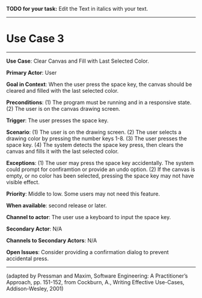 **TODO for your task:** Edit the Text in italics with your text.

<hr>

# Use Case 3

<hr>

**Use Case**: Clear Canvas and Fill with Last Selected Color.

**Primary Actor**: User

**Goal in Context**: When the user press the space key, the canvas should be cleared and filled with the last selected color.

**Preconditions**: (1) The program must be running and in a responsive state. (2) The user is on the canvas drawing screen.

**Trigger**: The user presses the space key.
  
**Scenario**: (1) The user is on the drawing screen. (2) The user selects a drawing color by pressing the number keys 1-8. (3) The user presses the space key. (4) The system detects the space key press, then clears the canvas and fills it with the last selected color.
 
**Exceptions**: (1) The user may press the space key accidentally. The system could prompt for confiramtion or provide an undo option. (2) If the canvas is empty, or no color has been selected, pressing the space key may not have visible effect.

**Priority**: Middle to low. Some users may not need this feature.

**When available**: second release or later.

**Channel to actor**: The user use a keyboard to input the space key.

**Secondary Actor**: N/A

**Channels to Secondary Actors**: N/A

**Open Issues**: Consider providing a confirmation dialog to prevent accidental press.

<hr>



(adapted by Pressman and Maxim, Software Engineering: A Practitioner’s Approach, pp. 151-152, from Cockburn,
A., Writing Effective Use-Cases, Addison-Wesley, 2001)
